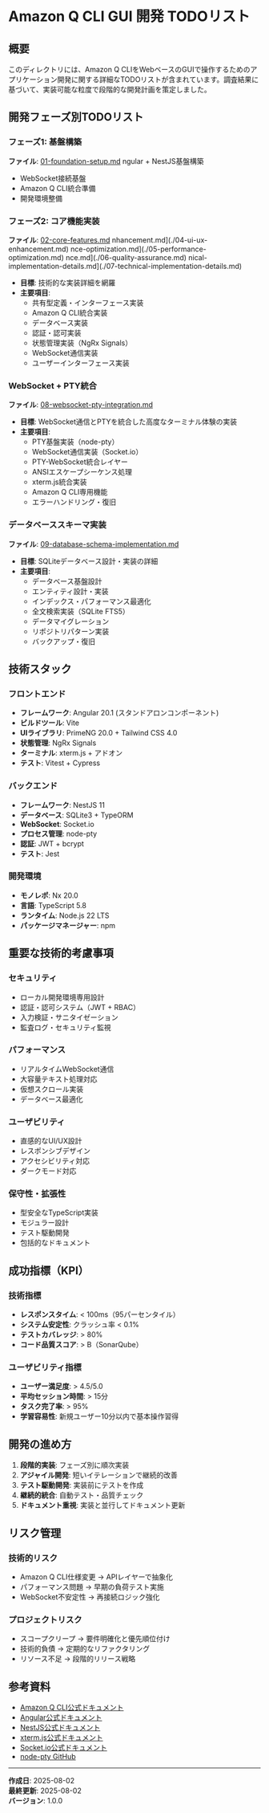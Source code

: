 # Amazon Q CLI GUI 開発 TODOリスト

## 概要

このディレクトリには、Amazon Q CLIをWebベースのGUIで操作するためのアプリケーション開発に関する詳細なTODOリストが含まれています。調査結果に基づいて、実装可能な粒度で段階的な開発計画を策定しました。

## 開発フェーズ別TODOリスト

### フェーズ1: 基盤構築
**ファイル**: [01-foundation-setup.md](./01-foundation-setup.md)
ngular + NestJS基盤構築
  - WebSocket接続基盤
  - Amazon Q CLI統合準備
  - 開発環境整備

### フェーズ2: コア機能実装
**ファイル**: [02-core-features.md](./02-core-features.md)
nhancement.md](./04-ui-ux-enhancement.md)
nce-optimization.md](./05-performance-optimization.md)
nce.md](./06-quality-assurance.md)
nical-implementation-details.md](./07-technical-implementation-details.md)
- **目標**: 技術的な実装詳細を網羅
- **主要項目**:
  - 共有型定義・インターフェース実装
  - Amazon Q CLI統合実装
  - データベース実装
  - 認証・認可実装
  - 状態管理実装（NgRx Signals）
  - WebSocket通信実装
  - ユーザーインターフェース実装

### WebSocket + PTY統合
**ファイル**: [08-websocket-pty-integration.md](./08-websocket-pty-integration.md)
- **目標**: WebSocket通信とPTYを統合した高度なターミナル体験の実装
- **主要項目**:
  - PTY基盤実装（node-pty）
  - WebSocket通信実装（Socket.io）
  - PTY-WebSocket統合レイヤー
  - ANSIエスケープシーケンス処理
  - xterm.js統合実装
  - Amazon Q CLI専用機能
  - エラーハンドリング・復旧

### データベーススキーマ実装
**ファイル**: [09-database-schema-implementation.md](./09-database-schema-implementation.md)
- **目標**: SQLiteデータベース設計・実装の詳細
- **主要項目**:
  - データベース基盤設計
  - エンティティ設計・実装
  - インデックス・パフォーマンス最適化
  - 全文検索実装（SQLite FTS5）
  - データマイグレーション
  - リポジトリパターン実装
  - バックアップ・復旧

## 技術スタック

### フロントエンド
- **フレームワーク**: Angular 20.1 (スタンドアロンコンポーネント)
- **ビルドツール**: Vite
- **UIライブラリ**: PrimeNG 20.0 + Tailwind CSS 4.0
- **状態管理**: NgRx Signals
- **ターミナル**: xterm.js + アドオン
- **テスト**: Vitest + Cypress

### バックエンド
- **フレームワーク**: NestJS 11
- **データベース**: SQLite3 + TypeORM
- **WebSocket**: Socket.io
- **プロセス管理**: node-pty
- **認証**: JWT + bcrypt
- **テスト**: Jest

### 開発環境
- **モノレポ**: Nx 20.0
- **言語**: TypeScript 5.8
- **ランタイム**: Node.js 22 LTS
- **パッケージマネージャー**: npm

## 重要な技術的考慮事項

### セキュリティ
- ローカル開発環境専用設計
- 認証・認可システム（JWT + RBAC）
- 入力検証・サニタイゼーション
- 監査ログ・セキュリティ監視

### パフォーマンス
- リアルタイムWebSocket通信
- 大容量テキスト処理対応
- 仮想スクロール実装
- データベース最適化

### ユーザビリティ
- 直感的なUI/UX設計
- レスポンシブデザイン
- アクセシビリティ対応
- ダークモード対応

### 保守性・拡張性
- 型安全なTypeScript実装
- モジュラー設計
- テスト駆動開発
- 包括的なドキュメント

## 成功指標（KPI）

### 技術指標
- **レスポンスタイム**: < 100ms（95パーセンタイル）
- **システム安定性**: クラッシュ率 < 0.1%
- **テストカバレッジ**: > 80%
- **コード品質スコア**: > B（SonarQube）

### ユーザビリティ指標
- **ユーザー満足度**: > 4.5/5.0
- **平均セッション時間**: > 15分
- **タスク完了率**: > 95%
- **学習容易性**: 新規ユーザー10分以内で基本操作習得

## 開発の進め方

1. **段階的実装**: フェーズ別に順次実装
2. **アジャイル開発**: 短いイテレーションで継続的改善
3. **テスト駆動開発**: 実装前にテストを作成
4. **継続的統合**: 自動テスト・品質チェック
5. **ドキュメント重視**: 実装と並行してドキュメント更新

## リスク管理

### 技術的リスク
- Amazon Q CLI仕様変更 → APIレイヤーで抽象化
- パフォーマンス問題 → 早期の負荷テスト実施
- WebSocket不安定性 → 再接続ロジック強化

### プロジェクトリスク
- スコープクリープ → 要件明確化と優先順位付け
- 技術的負債 → 定期的なリファクタリング
- リソース不足 → 段階的リリース戦略

## 参考資料

- [Amazon Q CLI公式ドキュメント](https://docs.aws.amazon.com/amazonq/latest/cli/)
- [Angular公式ドキュメント](https://angular.dev/)
- [NestJS公式ドキュメント](https://nestjs.com/)
- [xterm.js公式ドキュメント](https://xtermjs.org/)
- [Socket.io公式ドキュメント](https://socket.io/)
- [node-pty GitHub](https://github.com/microsoft/node-pty)

---

**作成日**: 2025-08-02  
**最終更新**: 2025-08-02  
**バージョン**: 1.0.0